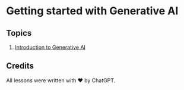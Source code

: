 # Getting started with Generative AI

## Topics

1. [Introduction to Generative AI](./lessons/1-introduction-to-generative-ai/README.md)

## Credits

All lessons were written with ❤️ by ChatGPT.